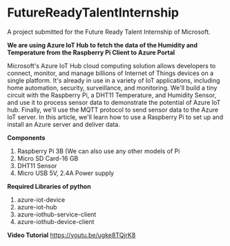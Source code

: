 # FutureReadyTalentInternship
A project submitted for the Future Ready Talent Internship of Microsoft.

**We are using Azure IoT Hub to fetch the data of the Humidity and Temperature from the Raspberry Pi Client to Azure Portal**


Microsoft's Azure IoT Hub cloud computing solution allows developers to connect, monitor, and manage billions of Internet of Things devices on a single platform. It's already in use in a variety of IoT applications, including home automation, security, surveillance, and monitoring. We'll build a tiny circuit with the Raspberry Pi, a DHT11 Temperature, and Humidity Sensor, and use it to process sensor data to demonstrate the potential of Azure IoT hub. Finally, we'll use the MQTT protocol to send sensor data to the Azure IoT server. In this article, we'll learn how to use a Raspberry Pi to set up and install an Azure server and deliver data.

 **Components**
1. Raspberry Pi 3B (We can also use any other models of Pi
2. Micro SD Card-16 GB
3. DHT11 Sensor
4. Micro USB 5V, 2.4A Power supply

**Required Libraries of python**
1. azure-iot-device
2. azure-iot-hub
3. azure-iothub-service-client
4. azure-iothub-device-client

**Video Tutorial**
https://youtu.be/ugke8TQjrK8
